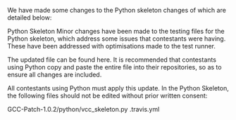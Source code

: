 We have made some changes to the Python skeleton changes of which are detailed below:

Python Skeleton
Minor changes have been made to the testing files for the Python skeleton, which address some issues that contestants were having. These have been addressed with optimisations made to the test runner.

The updated file can be found here. It is recommended that contestants using Python copy and paste the entire file into their repositories, so as to ensure all changes are included.

All contestants using Python must apply this update.
In the Python Skeleton, the following files should not be edited without prior written consent:

GCC-Patch-1.0.2/python/vcc_skeleton.py
.travis.yml
